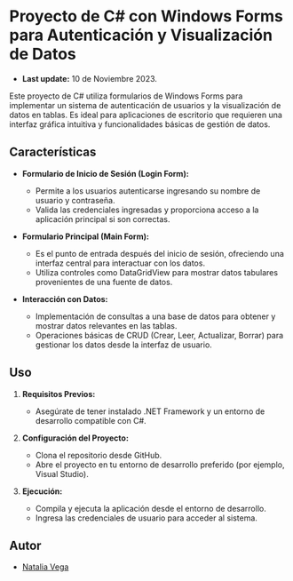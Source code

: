 # Proyecto de C# con Windows Forms para Autenticación y Visualización de Datos
- **Last update:** 10 de Noviembre 2023.

Este proyecto de C# utiliza formularios de Windows Forms para implementar un sistema de autenticación de usuarios y la visualización de datos en tablas. Es ideal para aplicaciones de escritorio que requieren una interfaz gráfica intuitiva y funcionalidades básicas de gestión de datos.

## Características

- **Formulario de Inicio de Sesión (Login Form):**
  - Permite a los usuarios autenticarse ingresando su nombre de usuario y contraseña.
  - Valida las credenciales ingresadas y proporciona acceso a la aplicación principal si son correctas.

- **Formulario Principal (Main Form):**
  - Es el punto de entrada después del inicio de sesión, ofreciendo una interfaz central para interactuar con los datos.
  - Utiliza controles como DataGridView para mostrar datos tabulares provenientes de una fuente de datos.

- **Interacción con Datos:**
  - Implementación de consultas a una base de datos para obtener y mostrar datos relevantes en las tablas.
  - Operaciones básicas de CRUD (Crear, Leer, Actualizar, Borrar) para gestionar los datos desde la interfaz de usuario.

## Uso

1. **Requisitos Previos:**
   - Asegúrate de tener instalado .NET Framework y un entorno de desarrollo compatible con C#.

2. **Configuración del Proyecto:**
   - Clona el repositorio desde GitHub.
   - Abre el proyecto en tu entorno de desarrollo preferido (por ejemplo, Visual Studio).

3. **Ejecución:**
   - Compila y ejecuta la aplicación desde el entorno de desarrollo.
   - Ingresa las credenciales de usuario para acceder al sistema.
  
## Autor
- [Natalia Vega](https://www.linkedin.com/in/nataliacamilavega/)



